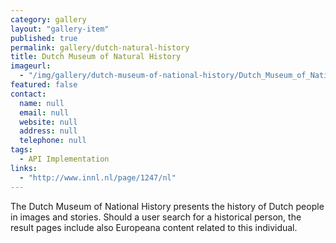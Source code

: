 ```yaml
---
category: gallery
layout: "gallery-item"
published: true
permalink: gallery/dutch-natural-history
title: Dutch Museum of Natural History
imageurl: 
  - "/img/gallery/dutch-museum-of-national-history/Dutch_Museum_of_National_History.jpg"
featured: false
contact: 
  name: null
  email: null
  website: null
  address: null
  telephone: null
tags: 
  - API Implementation
links: 
  - "http://www.innl.nl/page/1247/nl"
---
```


The Dutch Museum of National History presents the history of Dutch people in images and stories. Should a user search for a historical person, the result pages include also Europeana content related to this individual.